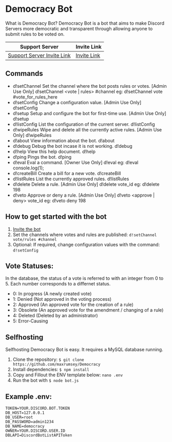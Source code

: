 # Democracy Bot
What is Democracy Bot? Democracy Bot is a bot that aims to make Discord Servers more democratic and transparent through allowing anyone to submit rules to be voted on.

|Support Server|Invite Link|
|---|---|
|[Support Server Invite Link](https://discord.gg/Hg4vaKs)|[Invite Link](https://discordapp.com/api/oauth2/authorize?client_id=610299806123819018&permissions=76800&scope=bot)|

## Commands
* d!setChannel
Set the channel where the bot posts rules or votes.  [Admin Use Only]
d!setChannel <vote | rules> #channel
eg: d!setChannel vote #vote_for_rules_here
* d!setConfig
Change a configuration value.  [Admin Use Only]
d!setConfig
* d!setup
Setup and configure the bot for first-time use.  [Admin Use Only]
d!setup
* d!listConfig
List the configuration of the current server.
d!listConfig
* d!wipeRules
Wipe and delete all the currently active rules. [Admin Use Only]
d!wipeRules
* d!about
View information about the bot.
d!about
* d!debug
Debug the bot incase it is not working.
d!debug
* d!help
View this help document.
d!help
* d!ping
Pings the bot.
d!ping
* d!eval
Eval a command. [Owner Use Only]
d!eval
eg: d!eval console.log(1);
* d!createBill
Create a bill for a new vote.
d!createBill
* d!listRules
List the currently approved rules.
d!listRules
* d!delete
Delete a rule.  [Admin Use Only]
d!delete vote_id
eg: d!delete 198
* d!veto
Approve or deny a rule.  [Admin Use Only]
d!veto <approve | deny> vote_id
eg: d!veto deny 198

## How to get started with the bot
1. [Invite the bot](https://discordapp.com/api/oauth2/authorize?client_id=610299806123819018&permissions=76800&scope=bot)
2. Set the channels where votes and rules are published: `d!setChannel vote/rules #channel`
3. Optional: If required, change configuration values with the command: `d!setConfig`

## Vote Statuses:
In the database, the status of a vote is referred to with an integer from 0 to 5. Each number corresponds to a differnet status.
- 0: In progress (A newly created vote)
- 1: Denied (Not approved in the voting process)
- 2: Approved (An approved vote for the creation of a rule)
- 3: Obsolete (An approved vote for the amendment / changing of a rule)
- 4: Deleted (Deleted by an administrator)
- 5: Error-Causing

## Selfhosting
Selfhosting Democracy Bot is easy. It requires a MySQL database running.
1. Clone the repository: `$ git clone https://github.com/maxrumsey/Democracy`
2. Install dependencies: `$ npm install`
3. Copy and Fillout the ENV template below: `nano .env`
4. Run the bot with `$ node bot.js`

## Example .env:
```
TOKEN=YOUR.DISCORD.BOT.TOKEN
DB_HOST=127.0.0.1
DB_USER=root
DB_PASSWORD=admin1234
DB_NAME=democracy
OWNER=YOUR.DISCORD.USER.ID
DBLAPI=DiscordBotListAPIToken
```
